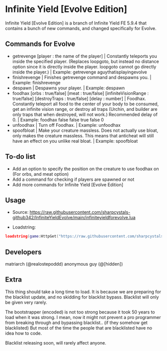 # Infinite Yield [Evolve Edition]

Infinite Yield [Evolve Edition] is a branch of Infinite Yield FE 5.9.4 that contains a bunch of new commands, and changed specifically for Evolve.

Commands for Evolve
-----------------------
* getrevenge [player : the name of the player] | Constantly teleports you inside the specified player. (Replaces loopgoto, but instead no distance option since it is directly inside the player. loopgoto cannot go directly inside the player.) | Example: getrevenge aguythatisplayingevolve
* finishrevenge | Finishes getrevenge command and despawns you. | Example: finishrevenge
* despawn | Despawns your player. | Example: despawn
* foodhax [orbs : true/false] [meat : true/false] [infiniteVisionRange : true/false] [destroyTraps : true/false] [delay : number] | Foodhax. Constantly teleport all food to the center of your body to be consumed, get an infinite vision range, or destroy all traps (Urchin, and builder are only traps that when destroyed, will not work.) Recommended delay of 0. | Example: foodhax false false true false 0
* unfoodhax | Turn off Foodhax. | Example: unfoodhax
* spoofbloat | Make your creature massless. Does not actually use bloat, only makes the creature massless. This means that anticheat will still have an effect on you unlike real bloat. | Example: spoofbloat

To-do list
----------------------
- Add an option to specify the position on the creature to use foodhax on (For orbs, and meat option)
- Add a command for checking if players are spawned or not
- Add more commands for Infinite Yield [Evolve Edition]

Usage
----------------------
- Source: https://raw.githubusercontent.com/sharpcystals-github342/InfiniteYieldEvolve/main/infiniteyieldforevolve.lua

- Loadstring:
```lua
loadstring(game:HttpGet("https://raw.githubusercontent.com/sharpcystals-github342/InfiniteYieldEvolve/main/infiniteyieldforevolve.lua"))()
```

Developers
---------------------
matriarch (@realostepoddd)
anonymous guy (@[hidden])

Extra
---------------------
This thing should take a long time to load. It is because we are preparing for the blacklist update, and no skidding for blacklist bypass.
Blacklist will only be given very rarely.

The bootstrapper (encoded) is not too strong because it took 50 years to load when it was strong.
I mean, now it might not prevent a pro programmer from breaking through and bypassing blacklist.. (if they somehow get blacklisted)
But most of the time the people that are blacklisted have no idea how to code.

Blacklist releasing soon, will rarely affect anyone.
